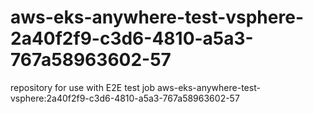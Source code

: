 # aws-eks-anywhere-test-vsphere-2a40f2f9-c3d6-4810-a5a3-767a58963602-57
repository for use with E2E test job aws-eks-anywhere-test-vsphere:2a40f2f9-c3d6-4810-a5a3-767a58963602-57
